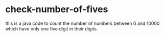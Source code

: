 # check-number-of-fives
this is a java code to count the number of numbers between 0 and 10000 which have only one five digit in their digits.
